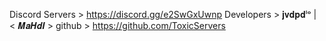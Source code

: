 Discord Servers > https://discord.gg/e2SwGxUwnp
Developers > 𝐣𝐯𝐝𝐩𝐝ˡᵒ | < 𝑴𝒂𝑯𝒅𝑰 >
github > https://github.com/ToxicServers